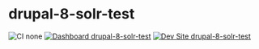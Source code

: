 # drupal-8-solr-test

![CI none](https://img.shields.io/badge/ci-none-orange.svg)
[![Dashboard drupal-8-solr-test](https://img.shields.io/badge/dashboard-drupal_8_solr_test-yellow.svg)](https://dashboard.pantheon.io/sites/a38f6670-397b-42b4-a411-7d18af823fd2#dev/code)
[![Dev Site drupal-8-solr-test](https://img.shields.io/badge/site-drupal_8_solr_test-blue.svg)](http://dev-drupal-8-solr-test.pantheonsite.io/)